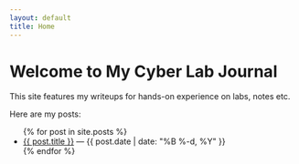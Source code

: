 ```yaml
---
layout: default
title: Home
---
```


# Welcome to My Cyber Lab Journal
This site features my writeups for hands-on experience on labs, notes etc.

Here are my posts:

<ul>
  {% for post in site.posts %}
    <li>
      <a href="{{ post.url }}">{{ post.title }}</a> — {{ post.date | date: "%B %-d, %Y" }}
    </li>
  {% endfor %}
</ul>
